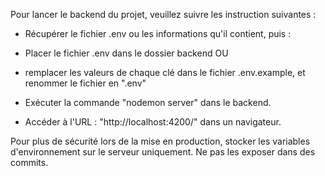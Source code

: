 Pour lancer le backend du projet, veuillez suivre les instruction suivantes :

-   Récupérer le fichier .env ou les informations qu'il contient, puis :
-   Placer le fichier .env dans le dossier backend
    OU
-   remplacer les valeurs de chaque clé dans le fichier .env.example, et renommer le fichier en ".env"

-   Exécuter la commande "nodemon server" dans le backend.

-   Accéder à l'URL : "http://localhost:4200/" dans un navigateur.

Pour plus de sécurité lors de la mise en production, stocker les variables d'environnement sur le serveur uniquement. Ne pas les exposer dans des commits.
